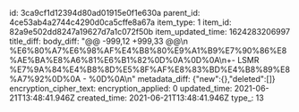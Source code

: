 id: 3ca9cf1d12394d80ad01915e0f1e630a
parent_id: 4ce53ab4a2744c4290d0ca5cffe8a67a
item_type: 1
item_id: 82a9e502dd8247a19627d7a1c072f50b
item_updated_time: 1624283206997
title_diff: 
body_diff: "@@ -999,12 +999,33 @@\\n %E6%80%A7%E6%98%AF%E4%B8%80%E9%A1%B9%E7%90%86%E8%AE%BA%E8%A6%81%E6%B1%82%0D%0A%0D%0A\\n+- LSMR %E7%9A%84%E4%B8%8D%E5%8F%AF%E8%83%BD%E4%B8%89%E8%A7%92%0D%0A  - %0D%0A\\n"
metadata_diff: {"new":{},"deleted":[]}
encryption_cipher_text: 
encryption_applied: 0
updated_time: 2021-06-21T13:48:41.946Z
created_time: 2021-06-21T13:48:41.946Z
type_: 13